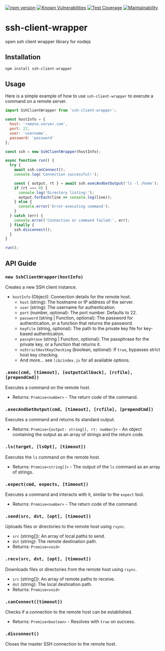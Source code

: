 [![npm version](https://badge.fury.io/js/ssh-client-wrapper.svg)](https://badge.fury.io/js/ssh-client-wrapper)
[![Known Vulnerabilities](https://snyk.io/test/github/so5/ssh-client-wrapper/badge.svg)](https://snyk.io/test/github/so5/ssh-client-wrapper)
[![Test Coverage](https://api.codeclimate.com/v1/badges/3f9cba3c4f04d90561e3/test_coverage)](https://codeclimate.com/github/so5/ssh-client-wrapper/test_coverage)
[![Maintainability](https://api.codeclimate.com/v1/badges/8f3c0ea00e755ae31081/maintainability)](https://codeclimate.com/github/so5/ssh-client-wrapper/maintainability)
# ssh-client-wrapper
open ssh client wrapper library for nodejs

## Installation
```bash
npm install ssh-client-wrapper
```

## Usage
Here is a simple example of how to use `ssh-client-wrapper` to execute a command on a remote server.

```javascript
import SshClientWrapper from 'ssh-client-wrapper';

const hostInfo = {
  host: 'remote.server.com',
  port: 22,
  user: 'username',
  password: 'password'
};

const ssh = new SshClientWrapper(hostInfo);

async function run() {
  try {
    await ssh.canConnect();
    console.log('Connection successful!');

    const { output, rt } = await ssh.execAndGetOutput('ls -l /home');
    if (rt === 0) {
      console.log('Directory listing:');
      output.forEach(line => console.log(line));
    } else {
      console.error('Error executing command');
    }
  } catch (err) {
    console.error('Connection or command failed:', err);
  } finally {
    ssh.disconnect();
  }
}

run();
```

## API Guide

### `new SshClientWrapper(hostInfo)`
Creates a new SSH client instance.

*   `hostInfo` (Object): Connection details for the remote host.
    *   `host` (string): The hostname or IP address of the server.
    *   `user` (string): The username for authentication.
    *   `port` (number, optional): The port number. Defaults to 22.
    *   `password` (string | Function, optional): The password for authentication, or a function that returns the password.
    *   `keyFile` (string, optional): The path to the private key file for key-based authentication.
    *   `passphrase` (string | Function, optional): The passphrase for the private key, or a function that returns it.
    *   `noStrictHostKeyChecking` (boolean, optional): If `true`, bypasses strict host key checking.
    *   And more... see `lib/index.js` for all available options.

### `.exec(cmd, [timeout], [outputCallback], [rcfile], [prependCmd])`
Executes a command on the remote host.

*   Returns: `Promise<number>` - The return code of the command.

### `.execAndGetOutput(cmd, [timeout], [rcfile], [prependCmd])`
Executes a command and returns its standard output.

*   Returns: `Promise<{output: string[], rt: number}>` - An object containing the output as an array of strings and the return code.

### `.ls(target, [lsOpt], [timeout])`
Executes the `ls` command on the remote host.

*   Returns: `Promise<string[]>` - The output of the `ls` command as an array of strings.

### `.expect(cmd, expects, [timeout])`
Executes a command and interacts with it, similar to the `expect` tool.

*   Returns: `Promise<number>` - The return code of the command.

### `.send(src, dst, [opt], [timeout])`
Uploads files or directories to the remote host using `rsync`.

*   `src` (string[]): An array of local paths to send.
*   `dst` (string): The remote destination path.
*   Returns: `Promise<void>`

### `.recv(src, dst, [opt], [timeout])`
Downloads files or directories from the remote host using `rsync`.

*   `src` (string[]): An array of remote paths to receive.
*   `dst` (string): The local destination path.
*   Returns: `Promise<void>`

### `.canConnect([timeout])`
Checks if a connection to the remote host can be established.

*   Returns: `Promise<boolean>` - Resolves with `true` on success.

### `.disconnect()`
Closes the master SSH connection to the remote host.
